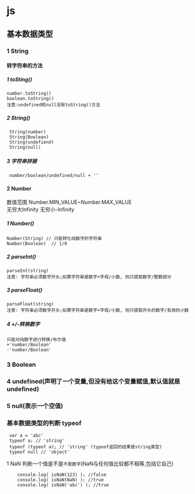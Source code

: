 # js

## 基本数据类型
### 1 String
 ####  转字符串的方法
  ##### 1 toSting()  
    number.toString()  
    boolean.toString() 
    注意:undefined和null没有toString()方法  
  ##### 2  String()  
     String(number)
     String(Boolean)  
     String(undefiend)  
     String(null)  
  ##### 3 字符串拼接
     number/boolean/undefined/null + ''
 

#### 2 Number
数值范围 Number.MIN_VALUE~Number.MAX_VALUE  
无穷大Infinity 无穷小-Infinity  
  ##### 1 Number()  
    Number(String) // 只能转化纯数字的字符串  
    Number(Boolean)  // 1/0  
  ##### 2  parseInt()  
    parseInt(string)  
    注意: 字符串必须数字开头;如果字符串是数字+字母/小数, 则只提取数字/整数部分
  ##### 3 parseFloat()
    parseFloat(string)  
    注意: 字符串必须数字开头;如果字符串是数字+字母/小数, 则只提取开头的数字/有效的小数 
  ##### 4 +/-转换数字
    只能对纯数字进行转换/布尔值
    +'number/Boolean'  
    -'number/Boolean'
    

### 3 Boolean
### 4 undefined(声明了一个变量,但没有给这个变量赋值,默认值就是undefined)
### 5 null(表示一个空值)

### 基本数据类型的判断 typeof
```
 var a = 'abc'
 typeof a; // 'string'  
 typeof (typeof a); // 'string' (typeof返回的结果是string类型)
 typeof null // 'object'
```

 


1 NaN 判断一个值是不是`不是数字`(NaN与任何值比较都不相等,包括它自己)

```
	console.log( isNaN(123) ); //false
    console.log( isNaN(NaN) ); //true
    console.log( isNaN('abc') ); //true

```
